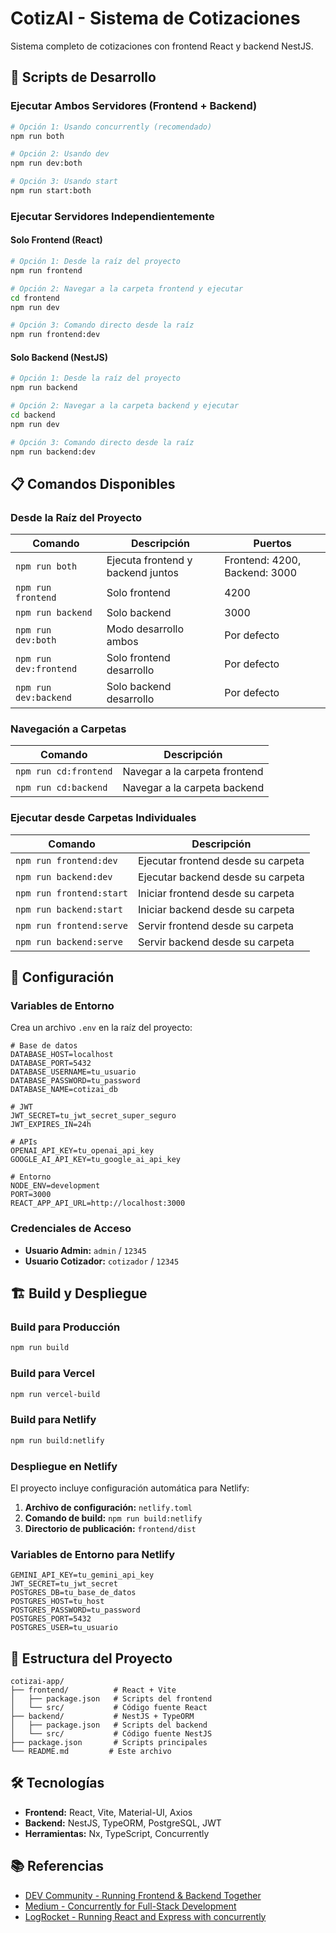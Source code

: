 # CotizAI - Sistema de Cotizaciones

Sistema completo de cotizaciones con frontend React y backend NestJS.

## 🚀 Scripts de Desarrollo

### **Ejecutar Ambos Servidores (Frontend + Backend)**
```bash
# Opción 1: Usando concurrently (recomendado)
npm run both

# Opción 2: Usando dev
npm run dev:both

# Opción 3: Usando start
npm run start:both
```

### **Ejecutar Servidores Independientemente**

#### **Solo Frontend (React)**
```bash
# Opción 1: Desde la raíz del proyecto
npm run frontend

# Opción 2: Navegar a la carpeta frontend y ejecutar
cd frontend
npm run dev

# Opción 3: Comando directo desde la raíz
npm run frontend:dev
```

#### **Solo Backend (NestJS)**
```bash
# Opción 1: Desde la raíz del proyecto
npm run backend

# Opción 2: Navegar a la carpeta backend y ejecutar
cd backend
npm run dev

# Opción 3: Comando directo desde la raíz
npm run backend:dev
```

## 📋 Comandos Disponibles

### **Desde la Raíz del Proyecto**
| Comando | Descripción | Puertos |
|---------|-------------|---------|
| `npm run both` | Ejecuta frontend y backend juntos | Frontend: 4200, Backend: 3000 |
| `npm run frontend` | Solo frontend | 4200 |
| `npm run backend` | Solo backend | 3000 |
| `npm run dev:both` | Modo desarrollo ambos | Por defecto |
| `npm run dev:frontend` | Solo frontend desarrollo | Por defecto |
| `npm run dev:backend` | Solo backend desarrollo | Por defecto |

### **Navegación a Carpetas**
| Comando | Descripción |
|---------|-------------|
| `npm run cd:frontend` | Navegar a la carpeta frontend |
| `npm run cd:backend` | Navegar a la carpeta backend |

### **Ejecutar desde Carpetas Individuales**
| Comando | Descripción |
|---------|-------------|
| `npm run frontend:dev` | Ejecutar frontend desde su carpeta |
| `npm run backend:dev` | Ejecutar backend desde su carpeta |
| `npm run frontend:start` | Iniciar frontend desde su carpeta |
| `npm run backend:start` | Iniciar backend desde su carpeta |
| `npm run frontend:serve` | Servir frontend desde su carpeta |
| `npm run backend:serve` | Servir backend desde su carpeta |

## 🔧 Configuración

### **Variables de Entorno**
Crea un archivo `.env` en la raíz del proyecto:

```env
# Base de datos
DATABASE_HOST=localhost
DATABASE_PORT=5432
DATABASE_USERNAME=tu_usuario
DATABASE_PASSWORD=tu_password
DATABASE_NAME=cotizai_db

# JWT
JWT_SECRET=tu_jwt_secret_super_seguro
JWT_EXPIRES_IN=24h

# APIs
OPENAI_API_KEY=tu_openai_api_key
GOOGLE_AI_API_KEY=tu_google_ai_api_key

# Entorno
NODE_ENV=development
PORT=3000
REACT_APP_API_URL=http://localhost:3000
```

### **Credenciales de Acceso**
- **Usuario Admin:** `admin` / `12345`
- **Usuario Cotizador:** `cotizador` / `12345`

## 🏗️ Build y Despliegue

### **Build para Producción**
```bash
npm run build
```

### **Build para Vercel**
```bash
npm run vercel-build
```

### **Build para Netlify**
```bash
npm run build:netlify
```

### **Despliegue en Netlify**
El proyecto incluye configuración automática para Netlify:

1. **Archivo de configuración:** `netlify.toml`
2. **Comando de build:** `npm run build:netlify`
3. **Directorio de publicación:** `frontend/dist`

### **Variables de Entorno para Netlify**
```env
GEMINI_API_KEY=tu_gemini_api_key
JWT_SECRET=tu_jwt_secret
POSTGRES_DB=tu_base_de_datos
POSTGRES_HOST=tu_host
POSTGRES_PASSWORD=tu_password
POSTGRES_PORT=5432
POSTGRES_USER=tu_usuario
```

## 📁 Estructura del Proyecto

```
cotizai-app/
├── frontend/          # React + Vite
│   ├── package.json   # Scripts del frontend
│   └── src/           # Código fuente React
├── backend/           # NestJS + TypeORM
│   ├── package.json   # Scripts del backend
│   └── src/           # Código fuente NestJS
├── package.json       # Scripts principales
└── README.md         # Este archivo
```

## 🛠️ Tecnologías

- **Frontend:** React, Vite, Material-UI, Axios
- **Backend:** NestJS, TypeORM, PostgreSQL, JWT
- **Herramientas:** Nx, TypeScript, Concurrently

## 📚 Referencias

- [DEV Community - Running Frontend & Backend Together](https://dev.to/sumonta056/how-to-run-frontend-backend-together-with-one-command-no-docker-needed-29nd)
- [Medium - Concurrently for Full-Stack Development](https://medium.com/@rwijayabandu/how-to-run-frontend-and-backend-with-one-command-55d5f2ce952c)
- [LogRocket - Running React and Express with concurrently](https://blog.logrocket.com/running-react-express-concurrently/)
